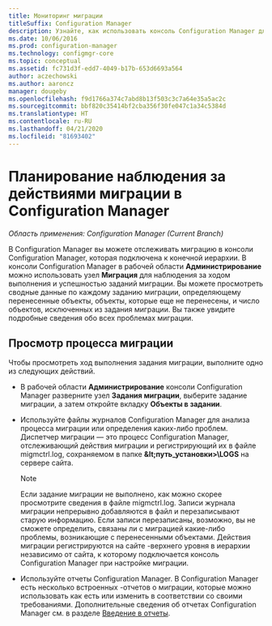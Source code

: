 ```yaml
---
title: Мониторинг миграции
titleSuffix: Configuration Manager
description: Узнайте, как использовать консоль Configuration Manager для отслеживания хода выполнения и успешности заданий миграции.
ms.date: 10/06/2016
ms.prod: configuration-manager
ms.technology: configmgr-core
ms.topic: conceptual
ms.assetid: fc731d3f-edd7-4049-b17b-653d6693a564
author: aczechowski
ms.author: aaroncz
manager: dougeby
ms.openlocfilehash: f9d1766a374c7abd8b13f503c3c7a64e35a5ac2c
ms.sourcegitcommit: bbf820c35414bf2cba356f30fe047c1a34c5384d
ms.translationtype: HT
ms.contentlocale: ru-RU
ms.lasthandoff: 04/21/2020
ms.locfileid: "81693402"
---
```

# <a name="planning-to-monitor-migration-activity-in-configuration-manager"></a>Планирование наблюдения за действиями миграции в Configuration Manager

*Область применения: Configuration Manager (Current Branch)*

В Configuration Manager вы можете отслеживать миграцию в консоли Configuration Manager, которая подключена к конечной иерархии. В консоли Configuration Manager в рабочей области **Администрирование** можно использовать узел **Миграция** для наблюдения за ходом выполнения и успешностью заданий миграции. Вы можете просмотреть сводные данные по каждому заданию миграции, определяющему перенесенные объекты, объекты, которые еще не перенесены, и число объектов, исключенных из задания миграции. Вы также увидите подробные сведения обо всех проблемах миграции.  

## <a name="view-migration-progress"></a>Просмотр процесса миграции  
 Чтобы просмотреть ход выполнения задания миграции, выполните одно из следующих действий.  

-   В рабочей области **Администрирование** консоли Configuration Manager разверните узел **Задания миграции**, выберите задание миграции, а затем откройте вкладку **Объекты в задании**.  

-   Используйте файлы журналов Configuration Manager для анализа процесса миграции или определения каких-либо проблем. Диспетчер миграции — это процесс Configuration Manager, отслеживающий действия миграции и регистрирующий их в файле migmctrl.log, сохраняемом в папке **\&lt;путь_установки\>\\LOGS** на сервере сайта.  

    > [!NOTE]  
    >  Если задание миграции не выполнено, как можно скорее просмотрите сведения в файле migmctrl.log. Записи журнала миграции непрерывно добавляются в файл и перезаписывают старую информацию. Если записи перезаписаны, возможно, вы не сможете определить, связаны ли с миграцией какие-либо проблемы, возникающие с перенесенными объектами. Действия миграции регистрируются на сайте \-верхнего уровня в иерархии независимо от сайта, к которому подключается консоль Configuration Manager при настройке миграции.  

-   Используйте отчеты Configuration Manager. В Configuration Manager есть несколько встроенных \-отчетов о миграции, которые можно использовать как есть или изменить в соответствии со своими требованиями. Дополнительные сведения об отчетах Configuration Manager см. в разделе [Введение в отчеты](../servers/manage/introduction-to-reporting.md).  
